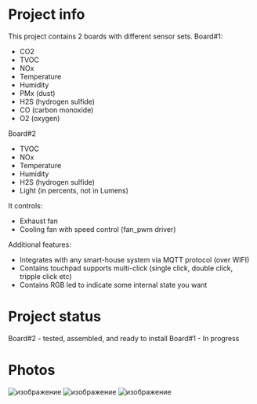 Project info
=======

This project contains 2 boards with different sensor sets.
Board#1:
- CO2
- TVOC
- NOx
- Temperature
- Humidity
- PMx (dust)
- H2S (hydrogen sulfide)
- CO (carbon monoxide)
- O2 (oxygen)

Board#2
- TVOC
- NOx
- Temperature
- Humidity
- H2S (hydrogen sulfide)
- Light (in percents, not in Lumens)

It controls:
- Exhaust fan 
- Cooling fan with speed control (fan_pwm driver) 

Additional features:
- Integrates with any smart-house system via MQTT protocol (over WIFI)
- Contains touchpad supports multi-click (single click, double click, tripple click etc)
- Contains RGB led to indicate some internal state you want

Project status
=======

Board#2 - tested, assembled, and ready to install
Board#1 - In progress

Photos
=======
![изображение](https://github.com/shm-dmitry/air-detector/assets/19342331/da790928-5913-4cf6-acc7-d4a6c7d7e277)
![изображение](https://github.com/shm-dmitry/air-detector/assets/19342331/38499ebe-4c6b-4ac5-b464-c3dfeb263745)
![изображение](https://github.com/shm-dmitry/air-detector/assets/19342331/3bfaf705-65f7-4504-8d73-c2d4607b93e4)



